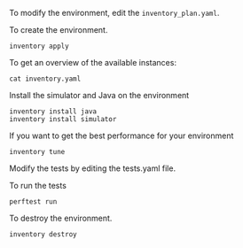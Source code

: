 To modify the environment, edit the `inventory_plan.yaml`.

To create the environment.
```
inventory apply
```

To get an overview of the available instances:
```
cat inventory.yaml
```

Install the simulator and Java on the environment
```
inventory install java
inventory install simulator
```

If you want to get the best performance for your environment
```
inventory tune
```

Modify the tests by editing the tests.yaml file.

To run the tests
```
perftest run
```

To destroy the environment.
```
inventory destroy
```
